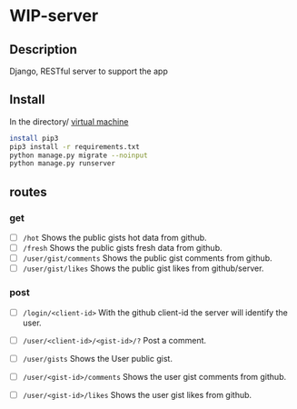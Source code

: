 # WIP-server

## Description
Django, RESTful  server to support the app

## Install
In the directory/ [virtual machine](https://virtualenvwrapper.readthedocs.io/en/latest/)
```bash
install pip3
pip3 install -r requirements.txt
python manage.py migrate --noinput
python manage.py runserver
```
## routes
### get
- [ ]  `/hot` Shows the public gists hot data from github.
- [ ]  `/fresh` Shows the public gists fresh data from github.
- [ ]  `/user/gist/comments` Shows the public gist comments from github.
- [ ]  `/user/gist/likes` Shows the public gist likes from github/server.

### post
- [ ]  `/login/<client-id>` With the github client-id the server will identify the user.
- [ ]  `/user/<client-id>/<gist-id>/?` Post a comment.
- [ ]  `/user/gists` Shows the User public gist.
- [ ]  `/user/<gist-id>/comments` Shows the user gist comments from github.
- [ ]  `/user/<gist-id>/likes` Shows the user gist likes from github.

